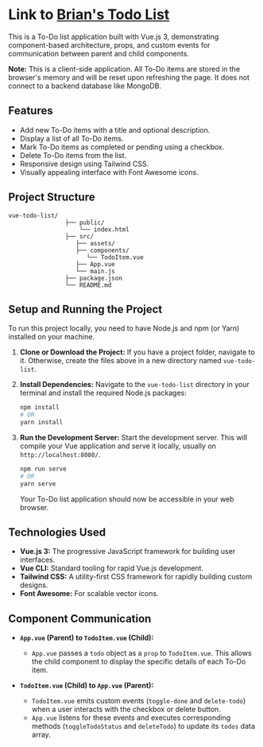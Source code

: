 # Link to [Brian's Todo List](https://github.com/Obrienmaina-Mosbach/TodoList)


This is a To-Do list application built with Vue.js 3, demonstrating component-based architecture, props, and custom events for communication between parent and child components.

**Note:** This is a client-side application. All To-Do items are stored in the browser's memory and will be reset upon refreshing the page. It does not connect to a backend database like MongoDB.

## Features

* Add new To-Do items with a title and optional description.
* Display a list of all To-Do items.
* Mark To-Do items as completed or pending using a checkbox.
* Delete To-Do items from the list.
* Responsive design using Tailwind CSS.
* Visually appealing interface with Font Awesome icons.

## Project Structure


```
vue-todo-list/
                ├── public/
                    └── index.html        
                ├── src/
                   ├── assets/           
                   ├── components/        
                      └── TodoItem.vue   
                   ├── App.vue            
                   └── main.js            
                ├── package.json           
                └── README.md              
```


## Setup and Running the Project

To run this project locally, you need to have Node.js and npm (or Yarn) installed on your machine.

1.  **Clone or Download the Project:**
    If you have a project folder, navigate to it. Otherwise, create the files above in a new directory named `vue-todo-list`.

2.  **Install Dependencies:**
    Navigate to the `vue-todo-list` directory in your terminal and install the required Node.js packages:

    ```bash
    npm install
    # OR
    yarn install
    ```

3.  **Run the Development Server:**
    Start the development server. This will compile your Vue application and serve it locally, usually on `http://localhost:8080/`.

    ```bash
    npm run serve
    # OR
    yarn serve
    ```

    Your To-Do list application should now be accessible in your web browser.


## Technologies Used

* **Vue.js 3:** The progressive JavaScript framework for building user interfaces.
* **Vue CLI:** Standard tooling for rapid Vue.js development.
* **Tailwind CSS:** A utility-first CSS framework for rapidly building custom designs.
* **Font Awesome:** For scalable vector icons.

## Component Communication

* **`App.vue` (Parent) to `TodoItem.vue` (Child):**
    * `App.vue` passes a `todo` object as a `prop` to `TodoItem.vue`. This allows the child component to display the specific details of each To-Do item.

* **`TodoItem.vue` (Child) to `App.vue` (Parent):**
    * `TodoItem.vue` emits custom events (`toggle-done` and `delete-todo`) when a user interacts with the checkbox or delete button.
    * `App.vue` listens for these events and executes corresponding methods (`toggleTodoStatus` and `deleteTodo`) to update its `todos` data array.


